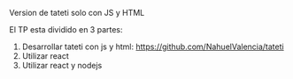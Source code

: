 Version de tateti solo con JS y HTML

El TP esta dividido en 3 partes:

1) Desarrollar tateti con js y html: https://github.com/NahuelValencia/tateti
2) Utilizar react
3) Utilizar react y nodejs

